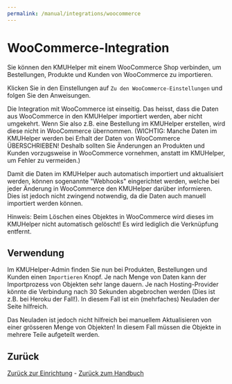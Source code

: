 ```yaml
---
permalink: /manual/integrations/woocommerce
---
```


# WooCommerce-Integration

Sie können den KMUHelper mit einem WooCommerce Shop verbinden, um Bestellungen, Produkte und Kunden von WooCommerce zu importieren.

Klicken Sie in den Einstellungen auf `Zu den WooCommerce-Einstellungen` und folgen Sie den Anweisungen.

Die Integration mit WooCommerce ist einseitig. Das heisst, dass die Daten aus WooCommerce in den KMUHelper importiert werden, aber nicht umgekehrt. Wenn Sie also z.B. eine Bestellung im KMUHelper erstellen, wird diese nicht in WooCommerce übernommen. (WICHTIG: Manche Daten im KMUHelper werden bei Erhalt der Daten von WooCommerce ÜBERSCHRIEBEN! Deshalb sollten Sie Änderungen an Produkten und Kunden vorzugsweise in WooCommerce vornehmen, anstatt im KMUHelper, um Fehler zu vermeiden.)

Damit die Daten im KMUHelper auch automatisch importiert und aktualisiert werden, können sogenannte "Webhooks" eingerichtet werden, welche bei jeder Änderung in WooCommerce den KMUHelper darüber informieren. Dies ist jedoch nicht zwingend notwendig, da die Daten auch manuell importiert werden können.

Hinweis: Beim Löschen eines Objektes in WooCommerce wird dieses im KMUHelper nicht automatisch gelöscht! Es wird lediglich die Verknüpfung entfernt.

## Verwendung

Im KMUHelper-Admin finden Sie nun bei Produkten, Bestellungen und Kunden einen `Importieren` Knopf. Je nach Menge von Daten kann der Importprozess von Objekten sehr lange dauern. Je nach Hosting-Provider könnte die Verbindung nach 30 Sekunden abgebrochen werden (Dies ist z.B. bei Heroku der Fall!). In diesem Fall ist ein (mehrfaches) Neuladen der Seite hilfreich.

Das Neuladen ist jedoch nicht hilfreich bei manuellem Aktualisieren von einer grösseren Menge von Objekten! In diesem Fall müssen die Objekte in mehrere Teile aufgeteilt werden.

## Zurück

[Zurück zur Einrichtung](../setup.md#integrationen) - [Zurück zum Handbuch](../README.md#inhalt)
